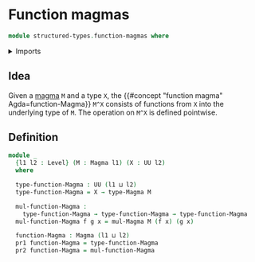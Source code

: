 # Function magmas

```agda
module structured-types.function-magmas where
```

<details><summary>Imports</summary>

```agda
open import foundation.dependent-pair-types
open import foundation.universe-levels

open import structured-types.magmas
```

</details>

## Idea

Given a [magma](structured-types.magmas.md) `M` and a type `X`, the
{{#concept "function magma" Agda=function-Magma}} `M^X` consists of functions
from `X` into the underlying type of `M`. The operation on `M^X` is defined
pointwise.

## Definition

```agda
module _
  {l1 l2 : Level} (M : Magma l1) (X : UU l2)
  where

  type-function-Magma : UU (l1 ⊔ l2)
  type-function-Magma = X → type-Magma M

  mul-function-Magma :
    type-function-Magma → type-function-Magma → type-function-Magma
  mul-function-Magma f g x = mul-Magma M (f x) (g x)

  function-Magma : Magma (l1 ⊔ l2)
  pr1 function-Magma = type-function-Magma
  pr2 function-Magma = mul-function-Magma
```
